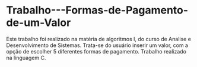 # Trabalho---Formas-de-Pagamento-de-um-Valor
Este trabalho foi realizado na matéria de algoritmos I, do curso de Analise e Desenvolvimento de Sistemas. Trata-se do usuário inserir um valor, com a opção de escolher 5 diferentes formas de pagamento. Trabalho realizado na linguagem C.
